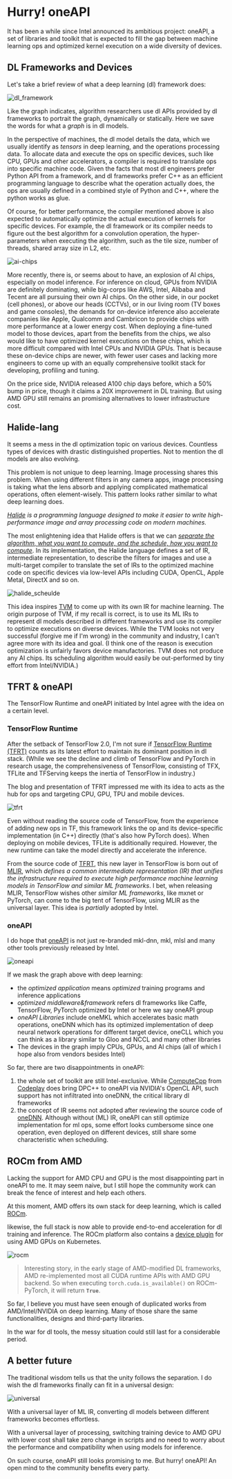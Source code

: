 # Hurry! oneAPI

It has been a while since Intel announced its ambitious project: oneAPI, a set of libraries and toolkit that is expected to fill the gap between machine learning ops and optimized kernel execution on a wide diversity of devices.

## DL Frameworks and Devices

Let's take a brief review of what a deep learning (dl) framework does:

![dl_framework](./oneapi/dl_framework.svg)

Like the graph indicates, algorithm researchers use dl APIs provided by dl frameworks to portrait the graph, dynamically or statically. Here we save the words for what a *graph* is in dl models.

In the perspective of machines, the dl model details the data, which we usually identify as *tensors* in deep learning, and the operations processing data. To allocate data and execute the ops on specific devices, such like CPU, GPUs and other accelerators, a compiler is required to translate ops into specific machine code. Given the facts that most dl engineers prefer Python API from a framework, and dl frameworks prefer C++ as an efficient programming language to describe what the operation actually does, the ops are usually defined in a combined style of Python and C++, where the python works as glue.

Of course, for better performance, the compiler mentioned above is also expected to automatically optimize the actual execution of kernels for specific devices. For example, the dl framework or its compiler needs to figure out the best algorithm for a convolution operation, the hyper-parameters when executing the algorithm, such as the tile size, number of threads, shared array size in L2, etc.

![ai-chips](https://i0.wp.com/syncedreview.com/wp-content/uploads/2018/03/Capture3.png?w=1459&ssl=1)

More recently, there is, or seems about to have, an explosion of AI chips, especially on model inference. For inference on cloud, GPUs from NVIDIA are definitely dominating, while big-corps like AWS, Intel, Alibaba and Tecent are all pursuing their own AI chips. On the other side, in our pocket (cell phones), or above our heads (CCTVs), or in our living room (TV boxes and game consoles), the demands for on-device inference also accelerate companies like Apple, Qualcomm and Cambricon to provide chips with more performance at a lower energy cost. When deploying a fine-tuned model to those devices, apart from the benefits from the chips, we also would like to have optimized kernel executions on these chips, which is more difficult compared with Intel CPUs and NVIDIA GPUs. That is because these on-device chips are newer, with fewer user cases and lacking more engineers to come up with an equally comprehensive toolkit stack for developing, profiling and tuning.

On the price side, NVIDIA released A100 chip days before, which a 50% bump in price, though it claims a 20X improvement in DL training. But using AMD GPU still remains an promising alternatives to lower infrastructure cost. 

## Halide-lang

It seems a mess in the dl optimization topic on various devices. Countless types of devices with drastic distinguished properties. Not to mention the dl models are also evolving.

This problem is not unique to deep learning. Image processing shares this problem. When using different filters in any camera apps, image processing is taking what the lens absorb and applying complicated mathematical operations, often element-wisely. This pattern looks rather similar to what deep learning does.

*[Halide](https://halide-lang.org/#gettingstarted) is a programming language designed to make it easier to write high-performance image and array processing code on modern machines.*

The most enlightening idea that Halide offers is that we can *[separate the algorithm, what you want to compute, and the schedule, how you want to compute](https://halide-lang.org/papers/halide_autoscheduler_2019.pdf)*. In its implementation, the Halide language defines a set of IR, intermediate representation, to describe the filters for images and use a multi-target compiler to translate the set of IRs to the optimized machine code on specific devices via low-level APIs including CUDA, OpenCL, Apple Metal, DirectX and so on.

![halide_scheulde](./oneapi/halide-schedule.jpeg)

This idea inspires [TVM](https://tvm.apache.org/) to come up with its own IR for machine learning. The origin purpose of TVM, if my recall is correct, is to use its ML IRs to represent dl models described in different frameworks and use its compiler to optimize executions on diverse devices. While the TVM looks not very successful (forgive me if I'm wrong) in the community and industry, I can't agree more with its idea and goal. (I think one of the reason is execution optimization is unfairly favors device manufactories. TVM does not produce any AI chips. Its scheduling algorithm would easily be out-performed by tiny effort from Intel/NVIDIA.)

## TFRT & oneAPI

The TensorFlow Runtime and oneAPI initiated by Intel agree with the idea on a certain level.

### TensorFlow Runtime

After the setback of TensorFlow 2.0, I'm not sure if [TensorFlow Runtime (TFRT)](https://blog.tensorflow.org/2020/04/tfrt-new-tensorflow-runtime.html) counts as its latest effort to maintain its dominant position in dl stack. (While we see the decline and climb of TensorFlow and PyTorch in research usage, the comprehensiveness of TensorFlow, consisting of TFX, TFLite and TFServing keeps the inertia of TensorFlow in industry.)

The blog and presentation of TFRT impressed me with its idea to acts as the hub for ops and targeting CPU, GPU, TPU and mobile devices.

![tfrt](https://1.bp.blogspot.com/-0m9v6oLvo70/XqhqxI8rAfI/AAAAAAAADDE/tvUuamxh7L4A2DTaG4LD99Eka3tEQBzxACLcBGAsYHQ/s1600/tfrtroleingraph.png)

Even without reading the source code of TensorFlow, from the experience of adding new ops in TF, this framework links the op and its device-specific implementation (in C++) directly (that's also how PyTorch does). When deploying on mobile devices, TFLite is additionally required. However, the new runtime can take the model directly and accelerate the inference.

From the source code of [TFRT](https://github.com/tensorflow/runtime), this new layer in TensorFlow is born out of [MLIR](https://www.tensorflow.org/mlir), which *defines a common intermediate representation (IR) that unifies the infrastructure required to execute high performance machine learning models in TensorFlow and similar ML frameworks*. I bet, when releasing MLIR, TensorFlow wishes other *similar ML frameworks*, like mxnet or PyTorch, can come to the big tent of TensorFlow, using MLIR as the universal layer. This idea is *partially* adopted by Intel.

### oneAPI

I do hope that [oneAPI](https://software.intel.com/content/www/us/en/develop/download/oneapi-product-brief.html) is not just re-branded mkl-dnn, mkl, mlsl and many other tools previously released by Intel.

![oneapi](./oneapi/oneapi.png)

If we mask the graph above with deep learning:

- the *optimized application* means *optimized* training programs and inference applications
- *optimized middleware&framework* refers dl frameworks like Caffe, TensorFlow, PyTorch optimized by Intel or here we say oneAPI group
- *oneAPI Libraries* include oneMKL which accelerates basic math operations, oneDNN which has its optimized implementation of deep neural network operations for different target device, oneCLL which you can think as a library similar to Gloo and NCCL and many other libraries
- The devices in the graph imply CPUs, GPUs, and AI chips (all of which I hope also from vendors besides Intel)

So far, there are two disappointments in oneAPI:

1. the whole set of toolkit are still Intel-exclusive. While [ComputeCpp](https://www.codeplay.com/products/computesuite/computecpp) from [Codeplay](codeplay.com) does bring DPC++ to oneAPI via NVIDIA's OpenCL API, such support has not infiltrated into oneDNN, the critical library dl frameworks
2. the concept of IR seems not adopted after reviewing the source code of [oneDNN](https://github.com/oneapi-src/oneDNN). Although without (ML) IR, oneAPI can still optimize implementation for ml ops, some effort looks cumbersome since one operation, even deployed on different devices, still share some characteristic when scheduling.

## ROCm from AMD

Lacking the support for AMD CPU and GPU is the most disappointing part in oneAPI to me. It may seem naive, but I still hope the community work can break the fence of interest and help each others.

At this moment, AMD offers its own stack for deep learning, which is called [ROCm](https://www.amd.com/en/graphics/servers-solutions-rocm).

likewise, the full stack is now able to provide end-to-end acceleration for dl training and inference. The ROCm platform also contains a [device plugin](https://github.com/RadeonOpenCompute/k8s-device-plugin) for using AMD GPUs on Kubernetes.

![rocm](https://www.amd.com/system/files/styles/992px/private/2019-11/343814-rocm-open-source-chart-1260x709.png?itok=l2Pz8mtQ)

> Interesting story, in the early stage of AMD-modified DL frameworks, AMD re-implemented most all CUDA runtime APIs with AMD GPU backend. So when executing `torch.cuda.is_available()` on ROCm-PyTorch, it will return **`True`**.

So far, I believe you must have seen enough of duplicated works from AMD/Intel/NVIDIA on deep learning. Many of those share the same functionalities, designs and third-party libraries. 

In the war for dl tools, the messy situation could still last for a considerable period.

## A better future

The traditional wisdom tells us that the unity follows the separation. I do wish the dl frameworks finally can fit in a universal design:

![universal](./oneapi/universal.svg)

With a universal layer of ML IR, converting dl models between different frameworks becomes effortless.

With a universal layer of processing, switching training device to AMD GPU with lower cost shall take zero change in scripts and no need to worry about the performance and compatibility when using models for inference.

On such course, oneAPI still looks promising to me. But hurry! oneAPI! An open mind to the community benefits every party.